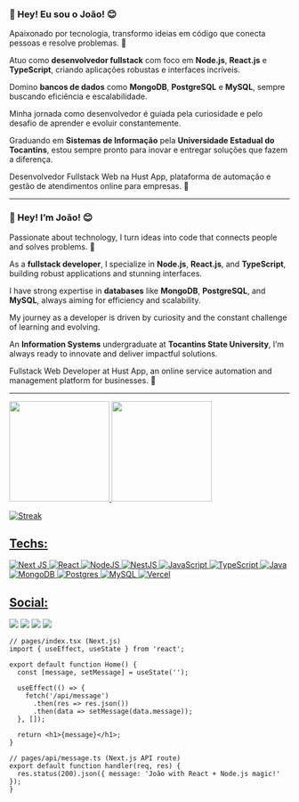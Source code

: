 ### 🌟 Hey! Eu sou o João! 😊  

Apaixonado por tecnologia, transformo ideias em código que conecta pessoas e resolve problemas. 🚀  

Atuo como **desenvolvedor fullstack** com foco em **Node.js**, **React.js** e **TypeScript**, criando aplicações robustas e interfaces incríveis.  

Domino **bancos de dados** como **MongoDB**, **PostgreSQL** e **MySQL**, sempre buscando eficiência e escalabilidade.  

Minha jornada como desenvolvedor é guiada pela curiosidade e pelo desafio de aprender e evoluir constantemente.  

Graduando em **Sistemas de Informação** pela **Universidade Estadual do Tocantins**, estou sempre pronto para inovar e entregar soluções que fazem a diferença.  

Desenvolvedor Fullstack Web na Hust App, plataforma de automação e gestão de atendimentos online para empresas. 🚀

---

### 🌟 Hey! I’m João! 😊  

Passionate about technology, I turn ideas into code that connects people and solves problems. 🚀  

As a **fullstack developer**, I specialize in **Node.js**, **React.js**, and **TypeScript**, building robust applications and stunning interfaces.  

I have strong expertise in **databases** like **MongoDB**, **PostgreSQL**, and **MySQL**, always aiming for efficiency and scalability.  

My journey as a developer is driven by curiosity and the constant challenge of learning and evolving.  

An **Information Systems** undergraduate at **Tocantins State University**, I’m always ready to innovate and deliver impactful solutions.  

Fullstack Web Developer at Hust App, an online service automation and management platform for businesses. 🚀

---


 <div>
  <a href="https://github.com/JoaoIto">
  <img height="180em" src="https://github-readme-stats.vercel.app/api?username=JoaoIto&show_icons=true&theme=codeSTACKr&include_all_commits=true&count_private=true"/>
  
  <img height="180em" src="https://github-readme-stats.vercel.app/api/top-langs/?username=JoaoIto&layout=compact&langs_count=7&theme=codeSTACKr"/>
</div>

 ![Streak](https://streak-stats.demolab.com/?user=JoaoIto&theme=codeSTACKr)

 ## Techs:
    
![Next JS](https://img.shields.io/badge/Next-black?style=for-the-badge&logo=next.js&logoColor=white)
![React](https://img.shields.io/badge/react-%2320232a.svg?style=for-the-badge&logo=react&logoColor=%2361DAFB)
![NodeJS](https://img.shields.io/badge/node.js-6DA55F?style=for-the-badge&logo=node.js&logoColor=white)
![NestJS](https://img.shields.io/badge/nestjs-%23E0234E.svg?style=for-the-badge&logo=nestjs&logoColor=white)
![JavaScript](https://img.shields.io/badge/javascript-%23323330.svg?style=for-the-badge&logo=javascript&logoColor=%23F7DF1E)
![TypeScript](https://img.shields.io/badge/typescript-%23007ACC.svg?style=for-the-badge&logo=typescript&logoColor=white)
![Java](https://img.shields.io/badge/java-%23ED8B00.svg?style=for-the-badge&logo=openjdk&logoColor=white)
![MongoDB](https://img.shields.io/badge/MongoDB-%234ea94b.svg?style=for-the-badge&logo=mongodb&logoColor=white)
![Postgres](https://img.shields.io/badge/postgres-%23316192.svg?style=for-the-badge&logo=postgresql&logoColor=white)
![MySQL](https://img.shields.io/badge/mysql-%2300f.svg?style=for-the-badge&logo=mysql&logoColor=white)
![Vercel](https://img.shields.io/badge/vercel-%23000000.svg?style=for-the-badge&logo=vercel&logoColor=white)
    
 ## Social:
   
  <a href="https://www.instagram.com/joaoitoxd/" target="_blank"><img src="https://img.shields.io/badge/-Instagram-%23E4405F?style=for-the-badge&logo=instagram&logoColor=white" target="_blank"></a>
 	<a href="https://www.twitch.tv/itocabrito" target="_blank"><img src="https://img.shields.io/badge/Twitch-9146FF?style=for-the-badge&logo=twitch&logoColor=white" target="_blank"></a>
   <a href = "mailto:joaovictorpfr@gmail.com"><img src="https://img.shields.io/badge/-Gmail-%23333?style=for-the-badge&logo=gmail&logoColor=white" target="_blank"></a>
  <a href="https://www.linkedin.com/in/jo%C3%A3o-victor-p%C3%B3voa-fran%C3%A7a-97502420b/" target="_blank"><img src="https://img.shields.io/badge/-LinkedIn-%230077B5?style=for-the-badge&logo=linkedin&logoColor=white" target="_blank"></a>
  
    
```tsx
// pages/index.tsx (Next.js)
import { useEffect, useState } from 'react';

export default function Home() {
  const [message, setMessage] = useState('');

  useEffect(() => {
    fetch('/api/message')
      .then(res => res.json())
      .then(data => setMessage(data.message));
  }, []);

  return <h1>{message}</h1>;
}

// pages/api/message.ts (Next.js API route)
export default function handler(req, res) {
  res.status(200).json({ message: 'João with React + Node.js magic!' });
}

```
